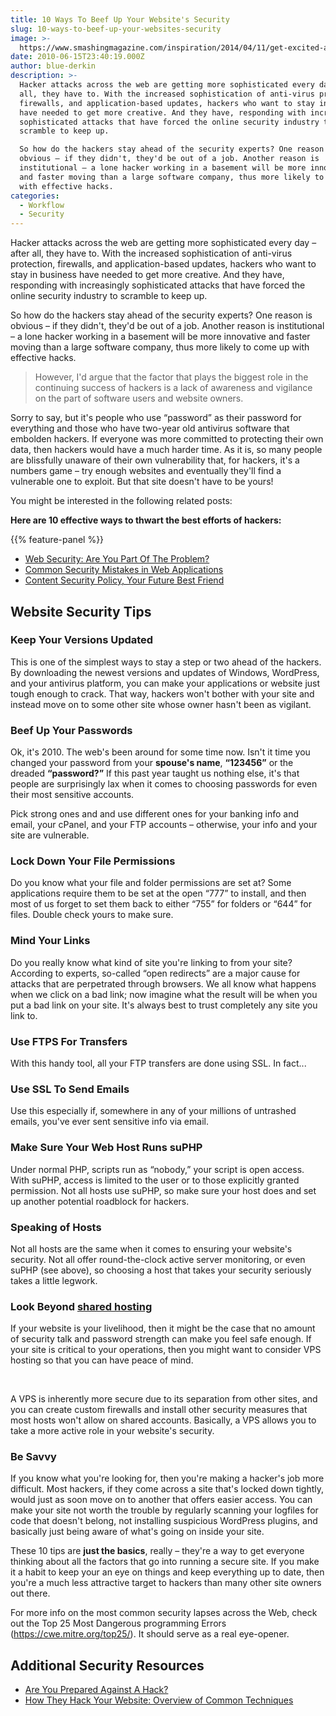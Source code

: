 ```yaml
---
title: 10 Ways To Beef Up Your Website's Security
slug: 10-ways-to-beef-up-your-websites-security
image: >-
  https://www.smashingmagazine.com/inspiration/2014/04/11/get-excited-about-emotional-branding/attachment/why-you-should-get-excited-about-emotional-branding-cnn-png/attachment/wordpress-security-opt/
date: 2010-06-15T23:40:19.000Z
author: blue-derkin
description: >-
  Hacker attacks across the web are getting more sophisticated every day – after
  all, they have to. With the increased sophistication of anti-virus protection,
  firewalls, and application-based updates, hackers who want to stay in business
  have needed to get more creative. And they have, responding with increasingly
  sophisticated attacks that have forced the online security industry to
  scramble to keep up.

  So how do the hackers stay ahead of the security experts? One reason is
  obvious – if they didn't, they'd be out of a job. Another reason is
  institutional – a lone hacker working in a basement will be more innovative
  and faster moving than a large software company, thus more likely to come up
  with effective hacks.
categories:
  - Workflow
  - Security
---
```

Hacker attacks across the web are getting more sophisticated every day – after all, they have to. With the increased sophistication of anti-virus protection, firewalls, and application-based updates, hackers who want to stay in business have needed to get more creative. And they have, responding with increasingly sophisticated attacks that have forced the online security industry to scramble to keep up.

So how do the hackers stay ahead of the security experts? One reason is obvious – if they didn't, they'd be out of a job. Another reason is institutional – a lone hacker working in a basement will be more innovative and faster moving than a large software company, thus more likely to come up with effective hacks.
<blockquote>However, I'd argue that the factor that plays the biggest role in the continuing success of hackers is a lack of awareness and vigilance on the part of software users and website owners.</blockquote>

Sorry to say, but it's people who use “password” as their password for everything and those who have two-year old antivirus software that embolden hackers. If everyone was more committed to protecting their own data, then hackers would have a much harder time. As it is, so many people are blissfully unaware of their own vulnerability that, for hackers, it's a numbers game – try enough websites and eventually they'll find a vulnerable one to exploit. But that site doesn't have to be yours!

You might be interested in the following related posts:

<strong>Here are 10 effective ways to thwart the best efforts of hackers:</strong>

{{% feature-panel %}}

*   [Web Security: Are You Part Of The Problem?](https://www.smashingmagazine.com/2010/01/web-security-primer-are-you-part-of-the-problem/)
*   [Common Security Mistakes in Web Applications](https://www.smashingmagazine.com/2010/10/common-security-mistakes-in-web-applications/)
*   [Content Security Policy, Your Future Best Friend](https://www.smashingmagazine.com/2016/09/content-security-policy-your-future-best-friend/)

## Website Security Tips

### Keep Your Versions Updated

This is one of the simplest ways to stay a step or two ahead of the hackers. By downloading the newest versions and updates of Windows, WordPress, and your antivirus platform, you can make your applications or website just tough enough to crack. That way, hackers won't bother with your site and instead move on to some other site whose owner hasn't been as vigilant.</p>

### Beef Up Your Passwords

Ok, it's 2010. The web's been around for some time now. Isn't it time you changed your password from your <strong>spouse's name</strong>, <strong>“123456”</strong> or the dreaded <strong>“password?”</strong> If this past year taught us nothing else, it's that people are surprisingly lax when it comes to choosing passwords for even their most sensitive accounts.

Pick strong ones and and use different ones for your banking info and email, your cPanel, and your FTP accounts – otherwise, your info and your site are vulnerable.</p>

### Lock Down Your File Permissions

Do you know what your file and folder permissions are set at? Some applications require them to be set at the open “777” to install, and then most of us forget to set them back to either “755” for folders or “644” for files. Double check yours to make sure.</p>

### Mind Your Links

Do you really know what kind of site you're linking to from your site? According to experts, so-called “open redirects” are a major cause for attacks that are perpetrated through browsers. We all know what happens when we click on a bad link; now imagine what the result will be when you put a bad link on your site. It's always best to trust completely any site you link to.</p>

### Use FTPS For Transfers

With this handy tool, all your FTP transfers are done using SSL. In fact...</p>

### Use SSL To Send Emails

Use this especially if, somewhere in any of your millions of untrashed emails, you've ever sent sensitive info via email.</p>

### Make Sure Your Web Host Runs suPHP

Under normal PHP, scripts run as “nobody,” your script is open access. With suPHP, access is limited to the user or to those explicitly granted permission. Not all hosts use suPHP, so make sure your host does and set up another potential roadblock for hackers.</p>

### Speaking of Hosts

Not all hosts are the same when it comes to ensuring your website's security. Not all offer round-the-clock active server monitoring, or even suPHP (see above), so choosing a host that takes your security seriously takes a little legwork.</p>

### Look Beyond [shared hosting](https://inmotion-hosting.evyy.net/c/1233229/260033/4222)

<div class="three-three-a r-forty">

If your website is your livelihood, then it might be the case that no amount of security talk and password strength can make you feel safe enough. If your site is critical to your operations, then you might want to consider VPS hosting so that you can have peace of mind.

</div><br>
<div class="three-three-a">

A VPS is inherently more secure due to its separation from other sites, and you can create custom firewalls and install other security measures that most hosts won't allow on shared accounts. Basically, a VPS allows you to take a more active role in your website's security.

</div>

### Be Savvy

If you know what you're looking for, then you're making a hacker's job more difficult. Most hackers, if they come across a site that's locked down tightly, would just as soon move on to another that offers easier access. You can make your site not worth the trouble by regularly scanning your logfiles for code that doesn't belong, not installing suspicious WordPress plugins, and basically just being aware of what's going on inside your site.

These 10 tips are <strong>just the basics</strong>, really – they're a way to get everyone thinking about all the factors that go into running a secure site. If you make it a habit to keep your an eye on things and keep everything up to date, then you're a much less attractive target to hackers than many other site owners out there.

For more info on the most common security lapses across the Web, check out the Top 25 Most Dangerous programming Errors (<a href="https://cwe.mitre.org/top25/"><u>https://cwe.mitre.org/top25/</u></a>). It should serve as a real eye-opener.
<div class="blue-line"></div>

## Additional Security Resources

*   [Are You Prepared Against A Hack?](/2014/05/are-you-prepared-against-a-hack/)
*   [How They Hack Your Website: Overview of Common Techniques](https://www.cmswire.com/cms/web-cms/how-they-hack-your-website-overview-of-common-techniques-002339.php)

